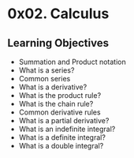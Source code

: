 # 0x02. Calculus

## Learning Objectives

* Summation and Product notation
* What is a series?
* Common series
* What is a derivative?
* What is the product rule?
* What is the chain rule?
* Common derivative rules
* What is a partial derivative?
* What is an indefinite integral?
* What is a definite integral?
* What is a double integral?
